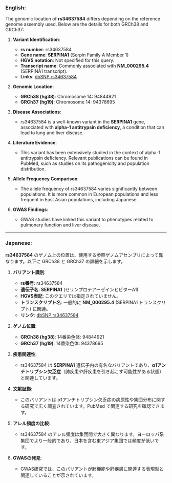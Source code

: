 ### English:
The genomic location of **rs34637584** differs depending on the reference genome assembly used. Below are the details for both GRCh38 and GRCh37:

1. **Variant Identification**:
   - **rs number**: rs34637584
   - **Gene name**: **SERPINA1** (Serpin Family A Member 1)
   - **HGVS notation**: Not specified for this query.
   - **Transcript name**: Commonly associated with **NM_000295.4** (SERPINA1 transcript).
   - **Links**: [dbSNP rs34637584](https://www.ncbi.nlm.nih.gov/snp/rs34637584)

2. **Genomic Location**:
   - **GRCh38 (hg38)**: Chromosome 14: 94844921
   - **GRCh37 (hg19)**: Chromosome 14: 94378695

3. **Disease Associations**:
   - rs34637584 is a well-known variant in the **SERPINA1** gene, associated with **alpha-1 antitrypsin deficiency**, a condition that can lead to lung and liver disease.

4. **Literature Evidence**:
   - This variant has been extensively studied in the context of alpha-1 antitrypsin deficiency. Relevant publications can be found in PubMed, such as studies on its pathogenicity and population distribution.

5. **Allele Frequency Comparison**:
   - The allele frequency of rs34637584 varies significantly between populations. It is more common in European populations and less frequent in East Asian populations, including Japanese.

6. **GWAS Findings**:
   - GWAS studies have linked this variant to phenotypes related to pulmonary function and liver disease.

---

### Japanese:
**rs34637584** のゲノム上の位置は、使用する参照ゲノムアセンブリによって異なります。以下に GRCh38 と GRCh37 の詳細を示します。

1. **バリアント識別**:
   - **rs番号**: rs34637584
   - **遺伝子名**: **SERPINA1** (セリンプロテアーゼインヒビターA1)
   - **HGVS表記**: このクエリでは指定されていません。
   - **トランスクリプト名**: 一般的に **NM_000295.4** (SERPINA1 トランスクリプト) に関連。
   - **リンク**: [dbSNP rs34637584](https://www.ncbi.nlm.nih.gov/snp/rs34637584)

2. **ゲノム位置**:
   - **GRCh38 (hg38)**: 14番染色体: 94844921
   - **GRCh37 (hg19)**: 14番染色体: 94378695

3. **疾患関連性**:
   - rs34637584 は **SERPINA1** 遺伝子内の有名なバリアントであり、**α1アンチトリプシン欠乏症**（肺疾患や肝疾患を引き起こす可能性がある状態）と関連しています。

4. **文献証拠**:
   - このバリアントは α1アンチトリプシン欠乏症の病原性や集団分布に関する研究で広く調査されています。PubMed で関連する研究を確認できます。

5. **アレル頻度の比較**:
   - rs34637584 のアレル頻度は集団間で大きく異なります。ヨーロッパ系集団でより一般的であり、日本を含む東アジア集団では頻度が低いです。

6. **GWASの発見**:
   - GWAS研究では、このバリアントが肺機能や肝疾患に関連する表現型と関連していることが示されています。

